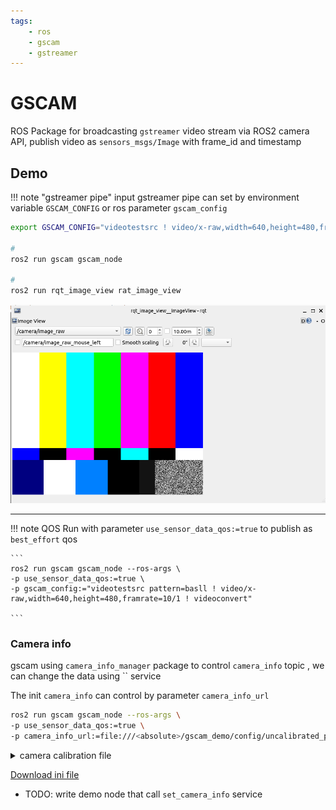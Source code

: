 ```yaml
---
tags:
    - ros
    - gscam
    - gstreamer
---
```


# GSCAM

ROS Package for broadcasting `gstreamer` video stream via ROS2 camera API, publish video as `sensors_msgs/Image` with frame_id and timestamp

## Demo

!!! note "gstreamer pipe"
    input gstreamer pipe can set by environment variable `GSCAM_CONFIG` or ros parameter `gscam_config`
     
```bash
export GSCAM_CONFIG="videotestsrc ! video/x-raw,width=640,height=480,framrate=10/1 ! videoconvert"

#
ros2 run gscam gscam_node

# 
ros2 run rqt_image_view rat_image_view
```

![alt text](images/rqt_image_viewer.png)

---

!!! note QOS
    Run with parameter `use_sensor_data_qos:=true` to publish as `best_effort` qos

    ```
    ros2 run gscam gscam_node --ros-args \
    -p use_sensor_data_qos:=true \
    -p gscam_config:="videotestsrc pattern=basll ! video/x-raw,width=640,height=480,framrate=10/1 ! videoconvert"

    ```
     

### Camera info
gscam using `camera_info_manager` package to control `camera_info` topic , we can change the data using `` service

The init `camera_info` can control by parameter `camera_info_url`

```bash
ros2 run gscam gscam_node --ros-args \
-p use_sensor_data_qos:=true \
-p camera_info_url:=file:///<absolute>/gscam_demo/config/uncalibrated_parameters.ini

```

<details>
<summary>camera calibration file</summary>
```
--8<-- "/home/user/projects/blog/docs/ROS/ros_eco/packages/uncalibrated_parameters.ini"
```
</details>

[Download ini file](uncalibrated_parameters.ini)


- TODO: write demo node that call `set_camera_info` service

